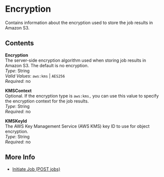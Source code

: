 # Encryption<a name="api-Encryption"></a>

Contains information about the encryption used to store the job results in Amazon S3\.

## Contents<a name="api-Encryption-contents"></a>

**Encryption**  
The server\-side encryption algorithm used when storing job results in Amazon S3\. The default is no encryption\.  
*Type*: String  
*Valid Values*: `aws:kms` \| `AES256`  
*Required*: no

**KMSContext**  
Optional\. If the encryption type is `aws:kms,` you can use this value to specify the encryption context for the job results\.  
*Type*: String  
*Required*: no

**KMSKeyId**  
The AWS Key Management Service \(AWS KMS\) key ID to use for object encryption\.  
*Type*: String  
*Required*: no

## More Info<a name="more-info-api-Encryption"></a>
+ [Initiate Job \(POST jobs\)](api-initiate-job-post.md)